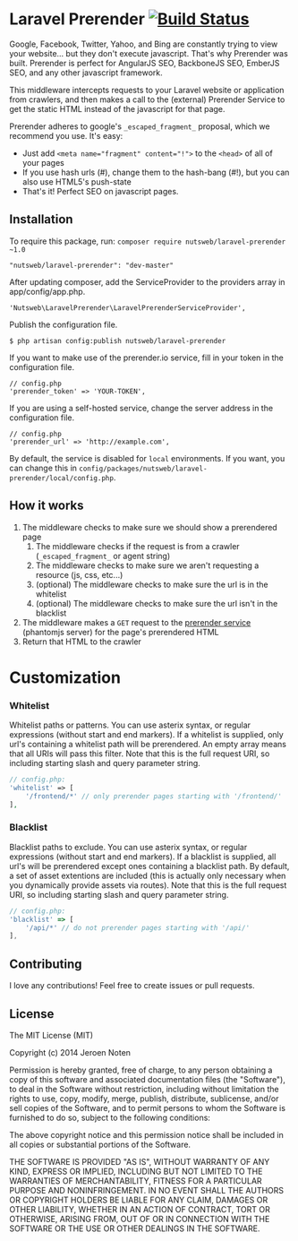 Laravel Prerender [![Build Status](https://travis-ci.org/JeroenNoten/Laravel-Prerender.svg?branch=master)](https://travis-ci.org/JeroenNoten/Laravel-Prerender)
=========================== 

Google, Facebook, Twitter, Yahoo, and Bing are constantly trying to view your website... but they don't execute javascript. That's why Prerender was built. Prerender is perfect for AngularJS SEO, BackboneJS SEO, EmberJS SEO, and any other javascript framework.

This middleware intercepts requests to your Laravel website or application from crawlers, and then makes a call to the (external) Prerender Service to get the static HTML instead of the javascript for that page.

Prerender adheres to google's `_escaped_fragment_` proposal, which we recommend you use. It's easy:
- Just add `<meta name="fragment" content="!">` to the `<head>` of all of your pages
- If you use hash urls (#), change them to the hash-bang (#!), but you can also use HTML5's push-state
- That's it! Perfect SEO on javascript pages.

## Installation

To require this package, run: `composer require nutsweb/laravel-prerender ~1.0`

    "nutsweb/laravel-prerender": "dev-master"

After updating composer, add the ServiceProvider to the providers array in app/config/app.php.

    'Nutsweb\LaravelPrerender\LaravelPrerenderServiceProvider',

Publish the configuration file.

    $ php artisan config:publish nutsweb/laravel-prerender

If you want to make use of the prerender.io service, fill in your token in the configuration file.
    
    // config.php
    'prerender_token' => 'YOUR-TOKEN',
    
If you are using a self-hosted service, change the server address in the configuration file.

    // config.php
    'prerender_url' => 'http://example.com',

By default, the service is disabled for `local` environments. If you want, you can change this in `config/packages/nutsweb/laravel-prerender/local/config.php`.

## How it works
1. The middleware checks to make sure we should show a prerendered page
	1. The middleware checks if the request is from a crawler (`_escaped_fragment_` or agent string)
	2. The middleware checks to make sure we aren't requesting a resource (js, css, etc...)
	3. (optional) The middleware checks to make sure the url is in the whitelist
	4. (optional) The middleware checks to make sure the url isn't in the blacklist
2. The middleware makes a `GET` request to the [prerender service](https://github.com/prerender/prerender) (phantomjs server) for the page's prerendered HTML
3. Return that HTML to the crawler

# Customization

### Whitelist

Whitelist paths or patterns. You can use asterix syntax, or regular expressions (without start and end markers).
If a whitelist is supplied, only url's containing a whitelist path will be prerendered.
An empty array means that all URIs will pass this filter.
Note that this is the full request URI, so including starting slash and query parameter string.

```php
// config.php:
'whitelist' => [
    '/frontend/*' // only prerender pages starting with '/frontend/'
],
```

### Blacklist

Blacklist paths to exclude. You can use asterix syntax, or regular expressions (without start and end markers).
If a blacklist is supplied, all url's will be prerendered except ones containing a blacklist path.
By default, a set of asset extentions are included (this is actually only necessary when you dynamically provide assets via routes).
Note that this is the full request URI, so including starting slash and query parameter string.

```js
// config.php:
'blacklist' => [
    '/api/*' // do not prerender pages starting with '/api/'
],
```

## Contributing

I love any contributions! Feel free to create issues or pull requests.

## License

The MIT License (MIT)

Copyright (c) 2014 Jeroen Noten

Permission is hereby granted, free of charge, to any person obtaining a copy
of this software and associated documentation files (the "Software"), to deal
in the Software without restriction, including without limitation the rights
to use, copy, modify, merge, publish, distribute, sublicense, and/or sell
copies of the Software, and to permit persons to whom the Software is
furnished to do so, subject to the following conditions:

The above copyright notice and this permission notice shall be included in
all copies or substantial portions of the Software.

THE SOFTWARE IS PROVIDED "AS IS", WITHOUT WARRANTY OF ANY KIND, EXPRESS OR
IMPLIED, INCLUDING BUT NOT LIMITED TO THE WARRANTIES OF MERCHANTABILITY,
FITNESS FOR A PARTICULAR PURPOSE AND NONINFRINGEMENT. IN NO EVENT SHALL THE
AUTHORS OR COPYRIGHT HOLDERS BE LIABLE FOR ANY CLAIM, DAMAGES OR OTHER
LIABILITY, WHETHER IN AN ACTION OF CONTRACT, TORT OR OTHERWISE, ARISING FROM,
OUT OF OR IN CONNECTION WITH THE SOFTWARE OR THE USE OR OTHER DEALINGS IN
THE SOFTWARE.
